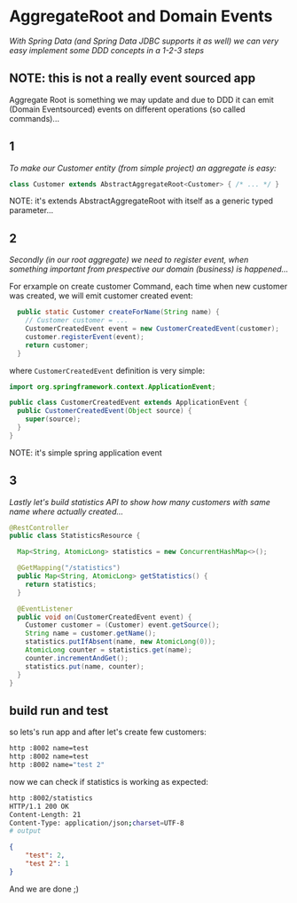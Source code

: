 # AggregateRoot and Domain Events

_With Spring Data (and Spring Data JDBC supports it as well) we can very easy implement some DDD concepts in a 1-2-3 steps_

## NOTE: this is not a really event sourced app

Aggregate Root is something we may update and due to DDD it can emit (Domain Eventsourced) events on different operations (so called commands)...

## 1

_To make our Customer entity (from simple project) an aggregate is easy:_

```java
class Customer extends AbstractAggregateRoot<Customer> { /* ... */ }
```

NOTE: it's extends AbstractAggregateRoot with itself as a generic typed parameter...

## 2

_Secondly (in our root aggregate) we need to register event, when something important from prespective our domain (business) is happened..._

For erxample on create customer Command, each time when new customer was created, we will emit customer created event:

```java
  public static Customer createForName(String name) {
    // Customer customer = ...
    CustomerCreatedEvent event = new CustomerCreatedEvent(customer);
    customer.registerEvent(event);
    return customer;
  }
```

where `CustomerCreatedEvent` definition is very simple:

```java
import org.springframework.context.ApplicationEvent;

public class CustomerCreatedEvent extends ApplicationEvent {
  public CustomerCreatedEvent(Object source) {
    super(source);
  }
}
```

NOTE: it's simple spring application event

## 3

_Lastly let's build statistics API to show how many customers with same name where actually created..._

```java
@RestController
public class StatisticsResource {

  Map<String, AtomicLong> statistics = new ConcurrentHashMap<>();

  @GetMapping("/statistics")
  public Map<String, AtomicLong> getStatistics() {
    return statistics;
  }

  @EventListener
  public void on(CustomerCreatedEvent event) {
    Customer customer = (Customer) event.getSource();
    String name = customer.getName();
    statistics.putIfAbsent(name, new AtomicLong(0));
    AtomicLong counter = statistics.get(name);
    counter.incrementAndGet();
    statistics.put(name, counter);
  }
}
```

## build run and test

so lets's run app and after let's create few customers:

```bash
http :8002 name=test
http :8002 name=test
http :8002 name="test 2"
```

now we can check if statistics is working as expected:

```bash
http :8002/statistics
HTTP/1.1 200 OK
Content-Length: 21
Content-Type: application/json;charset=UTF-8
# output
```

```json
{
    "test": 2,
    "test 2": 1
}
```

And we are done ;)
